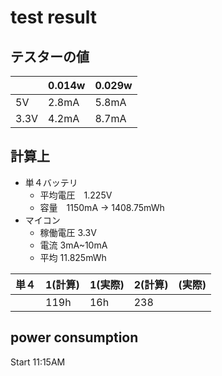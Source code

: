 # test result

## テスターの値

| | 0.014w | 0.029w |
|---|---|---|
| 5V  | 2.8mA | 5.8mA |
|  3.3V | 4.2mA | 8.7mA |

## 計算上

- 単４バッテリ
    - 平均電圧　1.225V 	
    - 容量　1150mA -> 1408.75mWh
- マイコン
    - 稼働電圧 3.3V
    - 電流 3mA~10mA
    - 平均 11.825mWh

| 単４ | 1(計算) | 1(実際) | 2(計算) | (実際) |
|---|---|---|---|---|
| | 119h | 16h | 238 |   | 


## power consumption

Start 11:15AM
